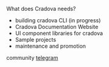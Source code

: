 What does Cradova needs?

- building cradova CLI (in progress)
- Cradova Documentation Website
- UI component libraries for cradova
- Sample projects
- maintenance and promotion

community [telegram](https://t.me/cradovaframework)
